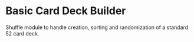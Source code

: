 # Basic Card Deck Builder
Shuffle module to handle creation, sorting and randomization of a standard 52 card deck.